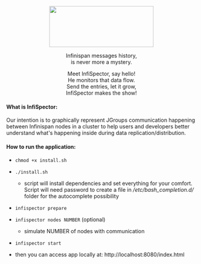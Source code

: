 
<p align="center">
<img src="https://raw.githubusercontent.com/infinispan/infispector/master_angular2_backup/img/logo.jpg" width="276" height="109">
</p>

<p align="center">
Infinispan messages history,<br/>
is never more a mystery.<br/>
</p>

<p align="center">
Meet InfiSpector, say hello!<br/>
He monitors that data flow.<br/>
Send the entries, let it grow,<br/>
InfiSpector makes the show!
</p>

#### What is InfiSpector:

Our intention is to graphically represent JGroups communication
happening between Infinispan nodes in a cluster to help users and developers
better understand what's happening inside during data replication/distribution.

#### How to run the application:

- `chmod +x install.sh`

- `./install.sh`
   
  * script will install dependencies and set everything for your comfort. Script will need password to create a file in */etc/bash\_completion.d/* folder for the autocomplete possibility

- `infispector prepare`

- `infispector nodes NUMBER` (optional)
  * simulate NUMBER of nodes with communication

- `infispector start`

- then you can access app locally at: http://localhost:8080/index.html
